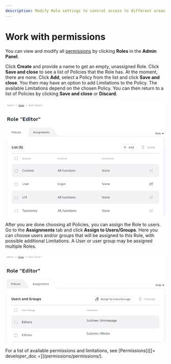 ```yaml
---
description: Modify Role settings to control access to different areas of the application.
---
```


# Work with permissions

You can view and modify all [permissions](permission_system.md) by clicking **Roles** in the **Admin Panel**.

Click **Create** and provide a name to get an empty, unassigned Role.
Click **Save and close** to see a list of Policies that the Role has.
At the moment, there are none.
Click **Add**, select a Policy from the list and click **Save and close**.
You then may have an option to add Limitations to the Policy.
The available Limitations depend on the chosen Policy.
You can then return to a list of Policies by clicking **Save and close** or **Discard**.

![Details of a Role](img/role_details.png "Details of a Role")

After you are done choosing all Policies, you can assign the Role to users.
Go to the **Assignments** tab and click **Assign to Users/Groups**.
Here you can choose users and/or groups that will be assigned to this Role, with possible additional Limitations.
A User or user group may be assigned multiple Roles.

![Users assigned to Role](img/users_assigned.png "Users assigned to Role")

For a list of available permissions and limitations, see [Permissions]([[= developer_doc =]]/permissions/permissions/).
